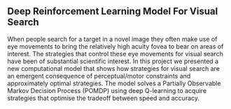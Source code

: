 ## Deep Reinforcement Learning Model For Visual Search
When people search for a target in a novel image they often make use of eye movements to bring the relatively high acuity fovea to
bear on areas of interest. The strategies that control these eye movements for visual search have been of substantial scientific
interest. In this project we presented a new computational model that shows how strategies for visual search are an emergent
consequence of perceptual/motor constraints and approximately optimal strategies. The model solves a Partially Observable Markov
Decision Process (POMDP) using deep Q-learning to acquire strategies that optimise the tradeoff between speed and accuracy.
